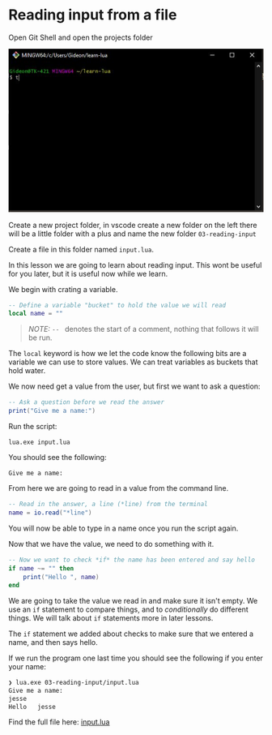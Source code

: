 # Reading input from a file

Open Git Shell and open the projects folder

![git-bash](../imgs/gitbash.jpg)

Create a new project folder, in vscode create a new folder on the left there will be a little folder with a plus and name the new folder `03-reading-input`

Create a file in this folder named `input.lua`.

In this lesson we are going to learn about reading input. This wont be useful for you later, but it is useful now while we learn.

We begin with crating a variable.

```lua
-- Define a variable "bucket" to hold the value we will read
local name = ""
```

> _NOTE:_ `-- ` denotes the start of a comment, nothing that follows it will be run.

The `local` keyword is how we let the code know the following bits are a variable we can use to store values. We can treat variables as buckets that hold water.

We now need get a value from the user, but first we want to ask a question:

```lua
-- Ask a question before we read the answer
print("Give me a name:")
```

Run the script:

```
lua.exe input.lua
```

You should see the following:

```
Give me a name:
```

From here we are going to read in a value from the command line.

```lua
-- Read in the answer, a line (*line) from the terminal
name = io.read("*line")
```

You will now be able to type in a name once you run the script again.

Now that we have the value, we need to do something with it.

```lua
-- Now we want to check *if* the name has been entered and say hello
if name ~= "" then
    print("Hello ", name)
end
```

We are going to take the value we read in and make sure it isn't empty. We use an `if` statement to compare things, and to _conditionally_ do different things. We will talk about `if` statements more in later lessons.

The `if` statement we added about checks to make sure that we entered a name, and then says hello.

If we run the program one last time you should see the following if you enter your name:

```
❯ lua.exe 03-reading-input/input.lua
Give me a name:
jesse
Hello   jesse
```

Find the full file here: [input.lua](https://github.com/gideonw/teach-jesse-lua/blob/gh-pages/03-reading-input/input.lua)

